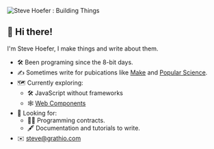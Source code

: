 ![Steve Hoefer : Building Things](https://stevesberg.com/github-header.png)

## 👋 Hi there!

I'm Steve Hoefer, I make things and write about them.

- 🛠 Been programing since the 8-bit days.
- ✍️ Sometimes write for pubications like [Make](https://makezine.com/) and [Popular Science](https://www.popsci.com/).
-  🗺 Currently exploring:
   - 🛠 JavaScript without frameworks
   - 🕸 [Web Components](https://developer.mozilla.org/en-US/docs/Web/Web_Components) 
- 🔭 Looking for:
   - 🧑‍💻 Programming contracts.
   - 🖋 Documentation and tutorials to write.
- ✉️ steve@grathio.com

